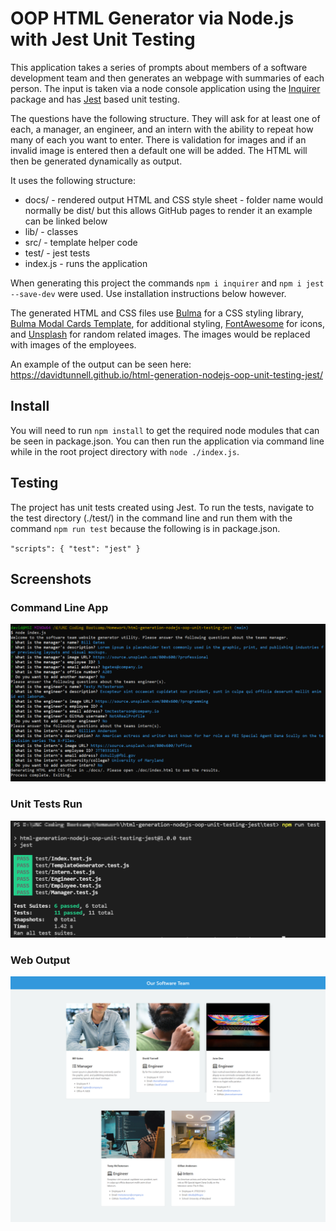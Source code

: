 # OOP HTML Generator via Node.js with Jest Unit Testing

This application takes a series of prompts about members of a software development team and then generates an webpage with summaries of each person. The input is taken via a node console application using the [Inquirer](https://www.npmjs.com/package/inquirer) package and has [Jest](https://www.npmjs.com/package/jest) based unit testing. 

The questions have the following structure. They will ask for at least one of each, a manager, an engineer, and an intern with the ability to repeat how many of each you want to enter. There is validation for images and if an invalid image is entered then a default one will be added. The HTML will then be generated dynamically as output.

It uses the following structure:

* docs/ - rendered output HTML and CSS style sheet - folder name would normally be dist/ but this allows GitHub pages to render it an example can be linked below
* lib/ - classes
* src/ - template helper code
* test/ - jest tests
* index.js - runs the application

When generating this project the commands `npm i inquirer` and `npm i jest --save-dev` were used. Use installation instructions below however.

The generated HTML and CSS files use [Bulma](https://bulma.io/) for a CSS styling library, [Bulma Modal Cards Template](https://github.com/BulmaTemplates/bulma-templates/blob/master/templates/modal-cards.html), for additional styling, [FontAwesome](https://fontawesome.com/) for icons, and [Unsplash](https://source.unsplash.com/) for random related images. The images would be replaced with images of the employees.

An example of the output can be seen here: https://davidtunnell.github.io/html-generation-nodejs-oop-unit-testing-jest/

## Install

You will need to run `npm install` to get the required node modules that can be seen in package.json. You can then run the application via command line while in the root project directory with `node ./index.js`. 

## Testing

The project has unit tests created using Jest. To run the tests, navigate to the test directory (./test/) in the command line and run them with the command `npm run test` because the following is in package.json. 

`"scripts": {
    "test": "jest"
}`

## Screenshots

### Command Line App

![Run Program](./screenshots/run-program.png)

### Unit Tests Run

![Jest Tests](./screenshots/jest-tests.png)

### Web Output

![HTML/CSS Output](./screenshots/output.png)
